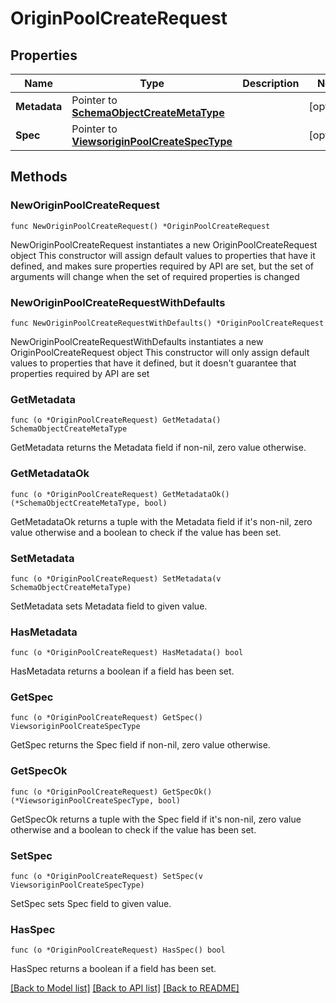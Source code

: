 # OriginPoolCreateRequest

## Properties

Name | Type | Description | Notes
------------ | ------------- | ------------- | -------------
**Metadata** | Pointer to [**SchemaObjectCreateMetaType**](SchemaObjectCreateMetaType.md) |  | [optional] 
**Spec** | Pointer to [**ViewsoriginPoolCreateSpecType**](ViewsoriginPoolCreateSpecType.md) |  | [optional] 

## Methods

### NewOriginPoolCreateRequest

`func NewOriginPoolCreateRequest() *OriginPoolCreateRequest`

NewOriginPoolCreateRequest instantiates a new OriginPoolCreateRequest object
This constructor will assign default values to properties that have it defined,
and makes sure properties required by API are set, but the set of arguments
will change when the set of required properties is changed

### NewOriginPoolCreateRequestWithDefaults

`func NewOriginPoolCreateRequestWithDefaults() *OriginPoolCreateRequest`

NewOriginPoolCreateRequestWithDefaults instantiates a new OriginPoolCreateRequest object
This constructor will only assign default values to properties that have it defined,
but it doesn't guarantee that properties required by API are set

### GetMetadata

`func (o *OriginPoolCreateRequest) GetMetadata() SchemaObjectCreateMetaType`

GetMetadata returns the Metadata field if non-nil, zero value otherwise.

### GetMetadataOk

`func (o *OriginPoolCreateRequest) GetMetadataOk() (*SchemaObjectCreateMetaType, bool)`

GetMetadataOk returns a tuple with the Metadata field if it's non-nil, zero value otherwise
and a boolean to check if the value has been set.

### SetMetadata

`func (o *OriginPoolCreateRequest) SetMetadata(v SchemaObjectCreateMetaType)`

SetMetadata sets Metadata field to given value.

### HasMetadata

`func (o *OriginPoolCreateRequest) HasMetadata() bool`

HasMetadata returns a boolean if a field has been set.

### GetSpec

`func (o *OriginPoolCreateRequest) GetSpec() ViewsoriginPoolCreateSpecType`

GetSpec returns the Spec field if non-nil, zero value otherwise.

### GetSpecOk

`func (o *OriginPoolCreateRequest) GetSpecOk() (*ViewsoriginPoolCreateSpecType, bool)`

GetSpecOk returns a tuple with the Spec field if it's non-nil, zero value otherwise
and a boolean to check if the value has been set.

### SetSpec

`func (o *OriginPoolCreateRequest) SetSpec(v ViewsoriginPoolCreateSpecType)`

SetSpec sets Spec field to given value.

### HasSpec

`func (o *OriginPoolCreateRequest) HasSpec() bool`

HasSpec returns a boolean if a field has been set.


[[Back to Model list]](../README.md#documentation-for-models) [[Back to API list]](../README.md#documentation-for-api-endpoints) [[Back to README]](../README.md)



